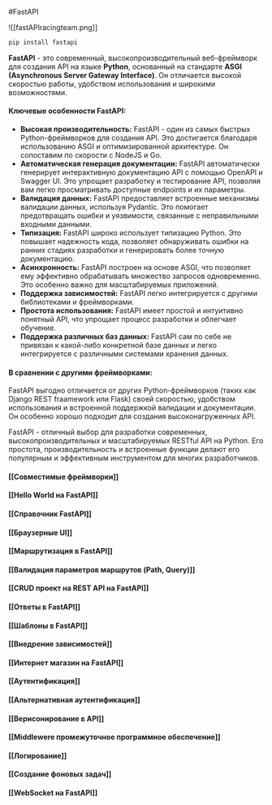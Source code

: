 #FastAPI

![[fastAPIracingteam.png]]
```python
pip install fastapi
```
**FastAPI** - это современный, высокопроизводительный веб-фреймворк для создания API на языке **Python**, основанный на стандарте **ASGI (Asynchronous Server Gateway Interface)**. Он отличается высокой скоростью работы, удобством использования и широкими возможностями.
#### Ключевые особенности FastAPI:
- **Высокая производительность:** FastAPI - один из самых быстрых Python-фреймворков для создания API. Это достигается благодаря использованию ASGI и оптимизированной архитектуре. Он сопоставим по скорости с NodeJS и Go.
- **Автоматическая генерация документации:** FastAPI автоматически генерирует интерактивную документацию API с помощью OpenAPI и Swagger UI. Это упрощает разработку и тестирование API, позволяя вам легко просматривать доступные endpoints и их параметры.
- **Валидация данных:** FastAPI предоставляет встроенные механизмы валидации данных, используя Pydantic. Это помогает предотвращать ошибки и уязвимости, связанные с неправильными входными данными.
- **Типизация:** FastAPI широко использует типизацию Python. Это повышает надежность кода, позволяет обнаруживать ошибки на ранних стадиях разработки и генерировать более точную документацию.
- **Асинхронность:** FastAPI построен на основе ASGI, что позволяет ему эффективно обрабатывать множество запросов одновременно. Это особенно важно для масштабируемых приложений.
- **Поддержка зависимостей:** FastAPI легко интегрируется с другими библиотеками и фреймворками.
- **Простота использования:** FastAPI имеет простой и интуитивно понятный API, что упрощает процесс разработки и облегчает обучение.
- **Поддержка различных баз данных:** FastAPI сам по себе не привязан к какой-либо конкретной базе данных и легко интегрируется с различными системами хранения данных.
#### В сравнении с другими фреймворками:
FastAPI выгодно отличается от других Python-фреймворков (таких как Django REST fraamework или Flask) своей скоростью, удобством использования и встроенной поддержкой валидации и документации. Он особенно хорошо подходит для создания высоконагруженных API.

FastAPI - отличный выбор для разработки современных, высокопроизводительных и масштабируемых RESTful API на Python. Его простота, производительность и встроенные функции делают его популярным и эффективным инструментом для многих разработчиков.
#### [[Совместимые фреймворки]]
#### [[Hello World на FastAPI]]
#### [[Справочник FastAPI]]
#### [[Браузерные UI]]
#### [[Маршрутизация в FastAPI]]
#### [[Валидация параметров маршрутов (Path, Query)]]
#### [[CRUD проект на REST API на FastAPI]]
#### [[Ответы в FastAPI]]
#### [[Шаблоны в FastAPI]]
#### [[Внедрение зависимостей]]
#### [[Интернет магазин на FastAPI]]
#### [[Аутентификация]]
#### [[Альтернативная аутентификация]]
#### [[Верисонирование в API]]
#### [[Middlewere промежуточное программное обеспечение]]
#### [[Логирование]]
#### [[Создание фоновых задач]]
#### [[WebSocket на FastAPI]]